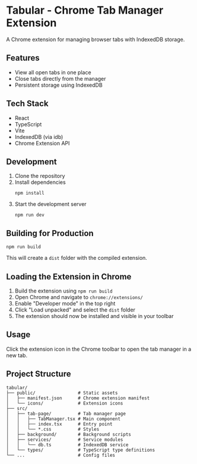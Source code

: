 # Tabular - Chrome Tab Manager Extension

A Chrome extension for managing browser tabs with IndexedDB storage.

## Features

- View all open tabs in one place
- Close tabs directly from the manager
- Persistent storage using IndexedDB

## Tech Stack

- React
- TypeScript
- Vite
- IndexedDB (via idb)
- Chrome Extension API

## Development

1. Clone the repository
2. Install dependencies
   ```
   npm install
   ```
3. Start the development server
   ```
   npm run dev
   ```

## Building for Production

```
npm run build
```

This will create a `dist` folder with the compiled extension.

## Loading the Extension in Chrome

1. Build the extension using `npm run build`
2. Open Chrome and navigate to `chrome://extensions/`
3. Enable "Developer mode" in the top right
4. Click "Load unpacked" and select the `dist` folder
5. The extension should now be installed and visible in your toolbar

## Usage

Click the extension icon in the Chrome toolbar to open the tab manager in a new tab.

## Project Structure

```
tabular/
├── public/                # Static assets
│   ├── manifest.json      # Chrome extension manifest
│   └── icons/             # Extension icons
├── src/
│   ├── tab-page/          # Tab manager page
│   │   ├── TabManager.tsx # Main component
│   │   ├── index.tsx      # Entry point
│   │   └── *.css          # Styles
│   ├── background/        # Background scripts
│   ├── services/          # Service modules
│   │   └── db.ts          # IndexedDB service
│   └── types/             # TypeScript type definitions
└── ...                    # Config files
